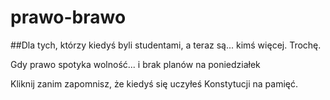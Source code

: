 # prawo-brawo
##Dla tych, którzy kiedyś byli studentami, a teraz są... kimś więcej. Trochę.

Gdy prawo spotyka wolność... i brak planów na poniedziałek

Kliknij zanim zapomnisz, że kiedyś się uczyłeś Konstytucji na pamięć.
